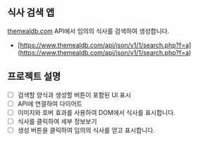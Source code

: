 ## 식사 검색 앱

[themealdb.com](www.themealdb.com) API에서 임의의 식사를 검색하여 생성합니다.

- [https://www.themealdb.com/api/json/v1/1/search.php?f=a] (https://www.themealdb.com/api/json/v1/1/search.php?f=a)

## 프로젝트 설명

- [ ] 검색할 양식과 생성할 버튼이 포함된 UI 표시
- [ ] API에 연결하여 다이어트
- [ ] 이미지와 호버 효과를 사용하여 DOM에서 식사를 표시합니다.
- [ ] 식사를 클릭하여 세부 정보보기
- [ ] 생성 버튼을 클릭하여 임의의 식사를 얻고 표시합니다.
